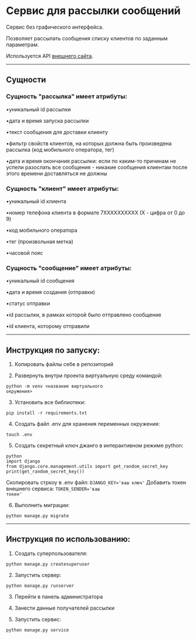 # Сервис для рассылки сообщений 

Сервис без графического интерфейса. 

Позволяет рассылать сообщения списку клиентов по заданным параметрам.

Используется API [внешнего сайта](https://probe.fbrq.cloud/docs).

---

## Сущности 

### Сущность "рассылка" имеет атрибуты:

•уникальный id рассылки

•дата и время запуска рассылки

•текст сообщения для доставки клиенту

•фильтр свойств клиентов, на которых должна быть произведена рассылка (код мобильного оператора, тег)

•дата и время окончания рассылки: если по каким-то причинам не успели разослать все сообщения - никакие сообщения клиентам после этого времени доставляться не должны

### Сущность "клиент" имеет атрибуты:

•уникальный id клиента

•номер телефона клиента в формате 7XXXXXXXXXX (X - цифра от 0 до 9)

•код мобильного оператора

•тег (произвольная метка)

•часовой пояс

### Сущность "сообщение" имеет атрибуты:

•уникальный id сообщения

•дата и время создания (отправки)

•статус отправки

•id рассылки, в рамках которой было отправлено сообщение

•id клиента, которому отправили

---

## Инструкция по запуску: 

1. Копировать файлы себе в репозиторий

2. Развернуть внутри проекта виртуальную среду командой:

<code>python -m venv <название виртуального окружения></code>

3. Установить все библиотеки:

<code>pip install -r requirements.txt</code>

4. Создать файл .env для хранения переменных окружения: 

<code>touch .env</code>

5. Создать секретный ключ джанго в интерактивном режиме python:

```
python
import django
from django.core.management.utils import get_random_secret_key
print(get_random_secret_key())
```

Скопировать стркоу в .env файл: <code>DJANGO_KEY='ваш ключ'</code>
Добавить токен внешнего сервиса: <code>TOKEN_SENDER='ваш токен'</code>

6. Выполнить миграции:

<code>python manage.py migrate</code>

---

## Инструкция по использованию:

1. Создать суперпользователя:

<code>python manage.py createsuperuser</code>

2. Запустить сервер: 

<code>python manage.py runserver</code>

3. Перейти в панель администратора 

4. Занести данные получателей рассылки 

5. Запустить сервис: 

<code>python manage.py service</code>

